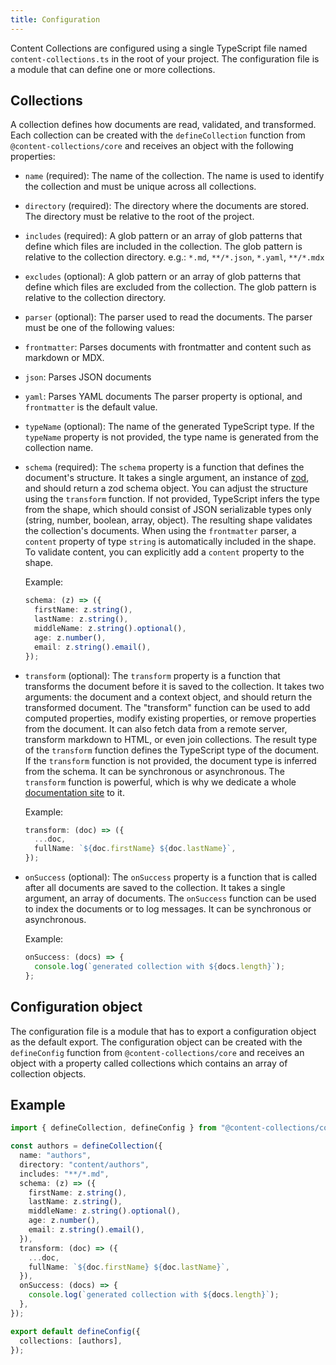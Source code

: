 ```yaml
---
title: Configuration
---
```


Content Collections are configured using a single TypeScript file named `content-collections.ts` in the root of your project. The configuration file is a module that can define one or more collections.

## Collections

A collection defines how documents are read, validated, and transformed. Each collection can be created with the `defineCollection` function from `@content-collections/core` and receives an object with the following properties:

- `name` (required): The name of the collection. The name is used to identify the collection and must be unique across all collections.

- `directory` (required): The directory where the documents are stored. The directory must be relative to the root of the project.

- `includes` (required): A glob pattern or an array of glob patterns that define which files are included in the collection. The glob pattern is relative to the collection directory.
  e.g.: `*.md`, `**/*.json`, `*.yaml`, `**/*.mdx`

- `excludes` (optional): A glob pattern or an array of glob patterns that define which files are excluded from the collection. The glob pattern is relative to the collection directory.

- `parser` (optional): The parser used to read the documents. The parser must be one of the following values:
- `frontmatter`: Parses documents with frontmatter and content such as markdown or MDX.
- `json`: Parses JSON documents
- `yaml`: Parses YAML documents
  The parser property is optional, and `frontmatter` is the default value.

- `typeName` (optional): The name of the generated TypeScript type. If the `typeName` property is not provided, the type name is generated from the collection name.

- `schema` (required): The `schema` property is a function that defines the document's structure. It takes a single argument, an instance of [zod](https://zod.dev/), and should return a zod schema object. You can adjust the structure using the `transform` function. If not provided, TypeScript infers the type from the shape, which should consist of JSON serializable types only (string, number, boolean, array, object). The resulting shape validates the collection's documents. When using the `frontmatter` parser, a `content` property of type `string` is automatically included in the shape. To validate content, you can explicitly add a `content` property to the shape.

  Example:

  ```ts
  schema: (z) => ({
    firstName: z.string(),
    lastName: z.string(),
    middleName: z.string().optional(),
    age: z.number(),
    email: z.string().email(),
  });
  ```

- `transform` (optional): The `transform` property is a function that transforms the document before it is saved to the collection. It takes two arguments: the document and a context object, and should return the transformed document. The "transform" function can be used to add computed properties, modify existing properties, or remove properties from the document. It can also fetch data from a remote server, transform markdown to HTML, or even join collections. The result type of the `transform` function defines the TypeScript type of the document. If the `transform` function is not provided, the document type is inferred from the schema. It can be synchronous or asynchronous. The `transform` function is powerful, which is why we dedicate a whole [documentation site](/docs/main/transform) to it.

  Example:

  ```ts
  transform: (doc) => ({
    ...doc,
    fullName: `${doc.firstName} ${doc.lastName}`,
  });
  ```

- `onSuccess` (optional): The `onSuccess` property is a function that is called after all documents are saved to the collection. It takes a single argument, an array of documents. The `onSuccess` function can be used to index the documents or to log messages. It can be synchronous or asynchronous.

  Example:

  ```ts
  onSuccess: (docs) => {
    console.log(`generated collection with ${docs.length}`);
  };
  ```

## Configuration object

The configuration file is a module that has to export a configuration object as the default export. The configuration object can be created with the `defineConfig` function from `@content-collections/core` and receives an object with a property called collections which contains an array of collection objects.

## Example

```ts
import { defineCollection, defineConfig } from "@content-collections/core";

const authors = defineCollection({
  name: "authors",
  directory: "content/authors",
  includes: "**/*.md",
  schema: (z) => ({
    firstName: z.string(),
    lastName: z.string(),
    middleName: z.string().optional(),
    age: z.number(),
    email: z.string().email(),
  }),
  transform: (doc) => ({
    ...doc,
    fullName: `${doc.firstName} ${doc.lastName}`,
  }),
  onSuccess: (docs) => {
    console.log(`generated collection with ${docs.length}`);
  },
});

export default defineConfig({
  collections: [authors],
});
```
